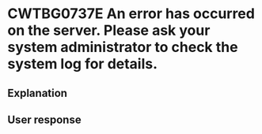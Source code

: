 # CWTBG0737E An error has occurred on the server. Please ask your system administrator to check the system log for details.

## Explanation

## User response